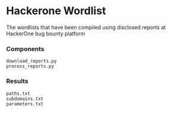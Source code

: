 # Hackerone Wordlist
The wordlists that have been compiled using disclosed reports at HackerOne bug bounty platform

### Components
```
download_reports.py
process_reports.py
```

### Results
```
paths.txt
subdomains.txt
parameters.txt
```
